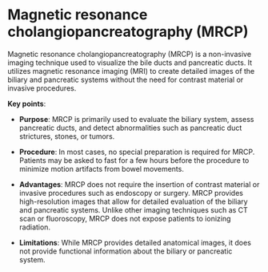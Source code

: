 [//]: # (
source: gpt-3 + jph editing
abbr: MRCP
tags: imaging tests
)

# Magnetic resonance cholangiopancreatography (MRCP)

Magnetic resonance cholangiopancreatography (MRCP) is a non-invasive imaging technique used to visualize the bile ducts and pancreatic ducts. It utilizes magnetic resonance imaging (MRI) to create detailed images of the biliary and pancreatic systems without the need for contrast material or invasive procedures.

**Key points**:

* **Purpose**: MRCP is primarily used to evaluate the biliary system, assess pancreatic ducts, and detect abnormalities such as pancreatic duct strictures, stones, or tumors.

* **Procedure**: In most cases, no special preparation is required for MRCP. Patients may be asked to fast for a few hours before the procedure to minimize motion artifacts from bowel movements.

* **Advantages**: MRCP does not require the insertion of contrast material or invasive procedures such as endoscopy or surgery. MRCP provides high-resolution images that allow for detailed evaluation of the biliary and pancreatic systems. Unlike other imaging techniques such as CT scan or fluoroscopy, MRCP does not expose patients to ionizing radiation.

* **Limitations**: While MRCP provides detailed anatomical images, it does not provide functional information about the biliary or pancreatic system.
